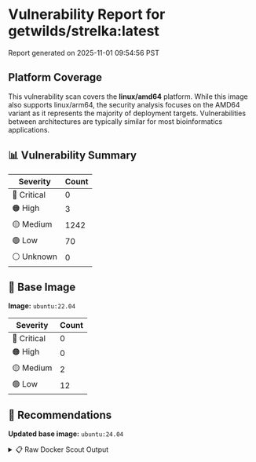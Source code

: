 # Vulnerability Report for getwilds/strelka:latest

Report generated on 2025-11-01 09:54:56 PST

## Platform Coverage

This vulnerability scan covers the **linux/amd64** platform. While this image also supports linux/arm64, the security analysis focuses on the AMD64 variant as it represents the majority of deployment targets. Vulnerabilities between architectures are typically similar for most bioinformatics applications.

## 📊 Vulnerability Summary

| Severity | Count |
|----------|-------|
| 🔴 Critical | 0 |
| 🟠 High | 3 |
| 🟡 Medium | 1242 |
| 🟢 Low | 70 |
| ⚪ Unknown | 0 |

## 🐳 Base Image

**Image:** `ubuntu:22.04`

| Severity | Count |
|----------|-------|
| 🔴 Critical | 0 |
| 🟠 High | 0 |
| 🟡 Medium | 2 |
| 🟢 Low | 12 |

## 🔄 Recommendations

**Updated base image:** `ubuntu:24.04`

<details>
<summary>📋 Raw Docker Scout Output</summary>

```text
Target             │  getwilds/strelka:latest  │    0C     3H   1242M    70L   
    digest           │  6c787777c632                     │                               
  Base image         │  ubuntu:22.04                     │    0C     0H     2M    12L    
  Updated base image │  ubuntu:24.04                     │    0C     0H     2M     5L    
                     │                                   │                         -7    

What's next:
    View vulnerabilities → docker scout cves getwilds/strelka:latest
    View base image update recommendations → docker scout recommendations getwilds/strelka:latest
    Include policy results in your quickview by supplying an organization → docker scout quickview getwilds/strelka:latest --org <organization>
```
</details>
